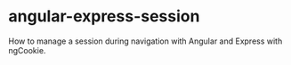 # angular-express-session
How to manage a session during navigation with Angular and Express with ngCookie.
